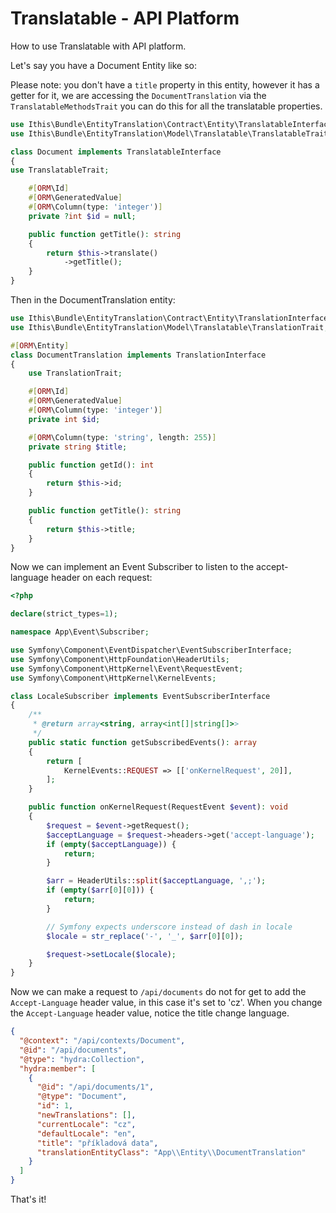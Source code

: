 # Translatable - API Platform

How to use Translatable with API platform.

Let's say you have a Document Entity like so:

Please note: you don't have a `title` property in this entity, however it has a getter for it, we are accessing the `DocumentTranslation` via
the `TranslatableMethodsTrait` you can do this for all the translatable properties.

```php
use Ithis\Bundle\EntityTranslation\Contract\Entity\TranslatableInterface;
use Ithis\Bundle\EntityTranslation\Model\Translatable\TranslatableTrait;

class Document implements TranslatableInterface
{
use TranslatableTrait;

    #[ORM\Id]
    #[ORM\GeneratedValue]
    #[ORM\Column(type: 'integer')]
    private ?int $id = null;

    public function getTitle(): string
    {
        return $this->translate()
            ->getTitle();
    }
}
```

Then in the DocumentTranslation entity:

```php
use Ithis\Bundle\EntityTranslation\Contract\Entity\TranslationInterface;
use Ithis\Bundle\EntityTranslation\Model\Translatable\TranslationTrait;

#[ORM\Entity]
class DocumentTranslation implements TranslationInterface
{
    use TranslationTrait;

    #[ORM\Id]
    #[ORM\GeneratedValue]
    #[ORM\Column(type: 'integer')]
    private int $id;

    #[ORM\Column(type: 'string', length: 255)]
    private string $title;

    public function getId(): int
    {
        return $this->id;
    }

    public function getTitle(): string
    {
        return $this->title;
    }
}
```

Now we can implement an Event Subscriber to listen to the accept-language header on each request:

```php
<?php

declare(strict_types=1);

namespace App\Event\Subscriber;

use Symfony\Component\EventDispatcher\EventSubscriberInterface;
use Symfony\Component\HttpFoundation\HeaderUtils;
use Symfony\Component\HttpKernel\Event\RequestEvent;
use Symfony\Component\HttpKernel\KernelEvents;

class LocaleSubscriber implements EventSubscriberInterface
{
    /**
     * @return array<string, array<int[]|string[]>>
     */
    public static function getSubscribedEvents(): array
    {
        return [
            KernelEvents::REQUEST => [['onKernelRequest', 20]],
        ];
    }

    public function onKernelRequest(RequestEvent $event): void
    {
        $request = $event->getRequest();
        $acceptLanguage = $request->headers->get('accept-language');
        if (empty($acceptLanguage)) {
            return;
        }

        $arr = HeaderUtils::split($acceptLanguage, ',;');
        if (empty($arr[0][0])) {
            return;
        }

        // Symfony expects underscore instead of dash in locale
        $locale = str_replace('-', '_', $arr[0][0]);

        $request->setLocale($locale);
    }
}
```

Now we can make a request to `/api/documents` do not for get to add the `Accept-Language` header value, in this case it's set to 'cz'. 
When you change the `Accept-Language` header value, notice the title change language.

```json
{
  "@context": "/api/contexts/Document",
  "@id": "/api/documents",
  "@type": "hydra:Collection",
  "hydra:member": [
    {
      "@id": "/api/documents/1",
      "@type": "Document",
      "id": 1,
      "newTranslations": [],
      "currentLocale": "cz",
      "defaultLocale": "en",
      "title": "příkladová data",
      "translationEntityClass": "App\\Entity\\DocumentTranslation"
    }
  ]
}
```

That's it!
